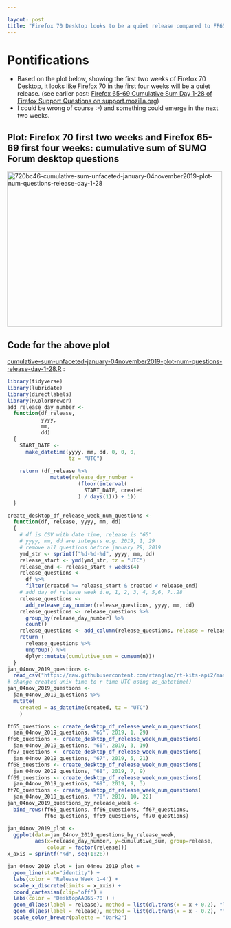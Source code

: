 ```yaml
---

layout: post
title: "Firefox 70 Desktop looks to be a quiet release compared to FF65-69 based on the cumulative sum of the SUMO Forum questions in the first two weeks"
---
```


# Pontifications

* Based on the plot below, showing the first two weeks of Firefox 70 Desktop, it looks like Firefox 70 in the first four weeks will be a quiet release. (see earlier post: [Firefox 65-69 Cumulative Sum Day 1-28 of Firefox Support Questions on support.mozilla.org](http://rolandtanglao.com/2019/11/02/p1-firefox-65-69-cumulative-sum-sumo-support-forum-questions/))
* I could be wrong of course :-) and something could emerge in the next two weeks.

## Plot: Firefox 70 first two weeks and Firefox 65-69 first four weeks: cumulative sum  of SUMO Forum desktop questions

<a data-flickr-embed="true" data-header="true" data-footer="true" href="https://www.flickr.com/photos/roland/49017411486/in/photolist-2hFv3Gf-2hEaCtg-2hxMftz-2hxQYub-2hxQ2vc-2hxkkxC-24QVji4-2emwTeu-2emcywY-2e4fbiX-RDTSr2-Tgff6h-Tgf6d7-2dAmZ49-So3kZ1-2d6imeP-2d4wp92-TsWUFs-2fwzxrN-TiT42s-2e4ctF8-2fouZmk-2fouYwp-2dkqcvh-2djoCEf-2cnYPtw-2aGLJ3y-PfSm4z-2a6LJ4q-2cSgTfz-2cSagmT-2a6CL4U-2aWS6ke-2aWRWCp-2cgvqhZ-2aSEDfp-2a4WHbv-2doRZvy-2bhK9eo-29ANbMC-Pu5EmA-28NktfY-2asK9Em-Pqocw1-Pq873q-MJBATx-28Hkxej-2a4WHde-2a4WH7T-26FmE3B" title="720bc46-cumulative-sum-unfaceted-january-04november2019-plot-num-questions-release-day-1-28"><img src="https://live.staticflickr.com/65535/49017411486_72cc5cfb13.jpg" width="500" height="361" alt="720bc46-cumulative-sum-unfaceted-january-04november2019-plot-num-questions-release-day-1-28"></a><script async src="//embedr.flickr.com/assets/client-code.js" charset="utf-8"></script>

## Code for the above plot

[cumulative-sum-unfaceted-january-04november2019-plot-num-questions-release-day-1-28.R](https://github.com/rtanglao/rt-4-week-release-cycle/blob/master/cumulative-sum-unfaceted-january-04november2019-plot-num-questions-release-day-1-28.R) : 

```r
library(tidyverse)
library(lubridate)
library(directlabels)
library(RColorBrewer)
add_release_day_number <-
  function(df_release,
           yyyy,
           mm,
           dd)
  {
    START_DATE <-
      make_datetime(yyyy, mm, dd, 0, 0, 0,
                    tz = "UTC")
    
    return (df_release %>%
              mutate(release_day_number =
                       (floor(interval(
                         START_DATE, created
                       ) / days(1))) + 1))
  }

create_desktop_df_release_week_num_questions <-
  function(df, release, yyyy, mm, dd)
  {
    # df is CSV with date time, release is "65"
    # yyyy, mm, dd are integers e.g. 2019, 1, 29
    # remove all questions before january 29, 2019
    ymd_str <- sprintf("%d-%d-%d", yyyy, mm, dd)
    release_start <- ymd(ymd_str, tz = "UTC")
    release_end <- release_start + weeks(4)
    release_questions <-
      df %>% 
      filter(created >= release_start & created < release_end)
    # add day of release week i.e, 1, 2, 3, 4, 5,6, 7..28
    release_questions <-
      add_release_day_number(release_questions, yyyy, mm, dd)
    release_questions <- release_questions %>% 
      group_by(release_day_number) %>% 
      count()
    release_questions <- add_column(release_questions, release = release)
    return (
      release_questions %>% 
      ungroup() %>% 
      dplyr::mutate(cumulutive_sum = cumsum(n)))
  }
jan_04nov_2019_questions <- 
  read_csv("https://raw.githubusercontent.com/rtanglao/rt-kits-api2/master/2019BYMONTH/concatenated-2019-01-01-2019-11-04-firefox-creator-answers-desktop-all-locales.csv")
# change created unix time to r time UTC using as_datetime()
jan_04nov_2019_questions <- 
  jan_04nov_2019_questions %>%
  mutate(
    created = as_datetime(created, tz = "UTC")
    )

ff65_questions <- create_desktop_df_release_week_num_questions(
  jan_04nov_2019_questions, "65", 2019, 1, 29)
ff66_questions <- create_desktop_df_release_week_num_questions(
  jan_04nov_2019_questions, "66", 2019, 3, 19)
ff67_questions <- create_desktop_df_release_week_num_questions(
  jan_04nov_2019_questions, "67", 2019, 5, 21)
ff68_questions <- create_desktop_df_release_week_num_questions(
  jan_04nov_2019_questions, "68", 2019, 7, 9)
ff69_questions <- create_desktop_df_release_week_num_questions(
  jan_04nov_2019_questions, "69", 2019, 9, 3)
ff70_questions <- create_desktop_df_release_week_num_questions(
  jan_04nov_2019_questions, "70", 2019, 10, 22)
jan_04nov_2019_questions_by_release_week <- 
  bind_rows(ff65_questions, ff66_questions, ff67_questions, 
            ff68_questions, ff69_questions, ff70_questions)

jan_04nov_2019_plot <- 
  ggplot(data=jan_04nov_2019_questions_by_release_week, 
         aes(x=release_day_number, y=cumulutive_sum, group=release, 
             colour = factor(release)))
x_axis = sprintf("%d", seq(1:28))

jan_04nov_2019_plot = jan_04nov_2019_plot +
  geom_line(stat="identity") + 
  labs(color = 'Release Week 1-4') +
  scale_x_discrete(limits = x_axis) +
  coord_cartesian(clip="off") +
  labs(color = 'DesktopAAQ65-70') +
  geom_dl(aes(label = release), method = list(dl.trans(x = x + 0.2), "last.points", cex = 0.8)) +
  geom_dl(aes(label = release), method = list(dl.trans(x = x - 0.2), "first.points", cex = 0.8)) +
  scale_color_brewer(palette = "Dark2")
```